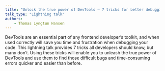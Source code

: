 ```yaml
---
title: "Unlock the true power of DevTools – 7 tricks for better debugging"
talk_type: "Lightning talk"
authors:
    - Thomas Lyngtun Hansen
---
```

DevTools are an essential part of any frontend developer’s toolkit, and when used correctly will save you time and frustration when debugging your code. This lightning talk provides 7 tricks all developers should know, but many don’t. Using these tricks will enable you to unleash the true power of DevTools and use them to find those difficult bugs and time-consuming errors quicker and easier than before.
